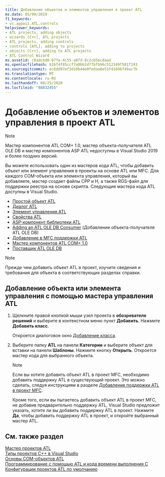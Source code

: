 ```yaml
---
title: Добавление объектов и элементов управления в проект ATL
ms.date: 05/09/2019
f1_keywords:
- vc.appwiz.ATL.controls
helpviewer_keywords:
- ATL projects, adding objects
- wizards [C++], ATL projects
- ATL projects, adding controls
- controls [ATL], adding to projects
- objects [C++], adding to ATL projects
- ATL Control Wizard
ms.assetid: c0adcbd0-07fe-4c55-a8fd-8c2c65ecdaad
ms.openlocfilehash: b1bf4f85ccf7a0bb2d77bfb96c512349f581f193
ms.sourcegitcommit: ec6dd97ef3d10b44e0fedaa8e53f41696f49ac7b
ms.translationtype: MT
ms.contentlocale: ru-RU
ms.lasthandoff: 08/25/2020
ms.locfileid: "88832455"
---
```

# <a name="adding-objects-and-controls-to-an-atl-project"></a>Добавление объектов и элементов управления в проект ATL

> [!NOTE]
> Мастер компонентов ATL COM+ 1.0, мастер объекта-получателя ATL OLE DB и мастер компонентов ASP ATL недоступны в Visual Studio 2019 и более поздних версий.

Вы можете использовать один из мастеров кода ATL, чтобы добавить объект или элемент управления в проекты на основе ATL или MFC. Для каждого COM-объекта или элемента управления, который вы добавляете, мастер создает файлы CPP и H, а также RGS-файл для поддержки реестра на основе скрипта. Следующие мастера кода ATL доступны в Visual Studio.

- [Простой объект ATL](../../atl/reference/atl-simple-object-wizard.md)
- [Диалог ATL](../../atl/reference/atl-dialog-wizard.md)
- [Элемент управления ATL](../../atl/reference/atl-control-wizard.md)
- [Свойства ATL](../../atl/reference/atl-property-page-wizard.md)
- [ASP-компонент библиотеки ATL](../../atl/reference/atl-active-server-page-component-wizard.md)
- [Adding an ATL OLE DB Consumer](../../atl/reference/atl-ole-db-consumer-wizard.md) (Добавление объекта-получателя ATL OLE DB)
- [Добавление в MFC поддержки ATL](../../mfc/reference/adding-atl-support-to-your-mfc-project.md)
- [Мастер компонентов ATL COM+ 1.0](../../atl/reference/atl-com-plus-1-0-component-wizard.md)
- [Поставщик ATL OLE DB](../../atl/reference/atl-ole-db-provider-wizard.md)

> [!NOTE]
> Прежде чем добавить объект ATL в проект, изучите сведения и требования для объекта в соответствующих разделах справки.

## <a name="to-add-an-object-or-a-control-using-the-atl-control-wizard"></a>Добавление объекта или элемента управления с помощью мастера управления ATL

1. Щелкните правой кнопкой мыши узел проекта в **обозревателе решений** и выберите в контекстном меню пункт **Добавить**. Нажмите **Добавить класс**.

   Откроется диалоговое окно [Добавление класса](../../ide/add-class-dialog-box.md).

1. Выберите папку **ATL** на панели **Категории** и выберите объект для вставки на панели **Шаблоны**. Нажмите кнопку **Открыть**. Откроется мастер кода для выбранного объекта.

   > [!NOTE]
   > Если вы хотите добавить объект ATL в проект MFC, необходимо добавить поддержку ATL в существующий проект. Это можно сделать, следуя инструкциям в разделе [Добавление поддержки ATL в проект MFC](../../mfc/reference/adding-atl-support-to-your-mfc-project.md).

   Кроме того, если вы пытаетесь добавить объект ATL в проект MFC, не добавив предварительно поддержку ATL, Visual Studio предложит указать, хотите ли вы добавить поддержку ATL в проект. Нажмите **Да**, чтобы добавить поддержку ATL в проект, и откройте выбранный мастер ATL.

## <a name="see-also"></a>См. также раздел

[Мастер проектов ATL](../../atl/reference/atl-project-wizard.md)<br/>
[Типы проектов C++ в Visual Studio](../../build/reference/visual-cpp-project-types.md)<br/>
[Основы COM-объектов ATL](../../atl/fundamentals-of-atl-com-objects.md)<br/>
[Программирование с помощью ATL и кода времени выполнения C](../../atl/programming-with-atl-and-c-run-time-code.md)<br/>
[Конфигурации проектов ATL по умолчанию](../../atl/reference/default-atl-project-configurations.md)
